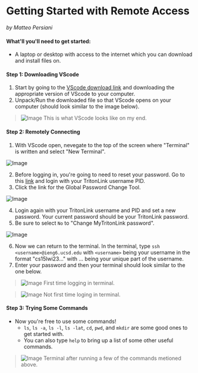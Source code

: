 # Getting Started with Remote Access
*by Matteo Persiani*

#### What'll you'll need to get started:
* A laptop or desktop with access to the internet which you can download and install files on.

#### Step 1: Downloading VScode
1. Start by going to the [VScode download link](https://code.visualstudio.com/download) and downloading the appropriate version of VScode to your computer.
2. Unpack/Run the downloaded file so that VScode opens on your computer (should look similar to the image below).

>![Image](https://mapersiani.github.io/cse15l-lab-reports/Screenshot%202023-01-11%20at%203.15.34%20PM.png)
This is what VScode looks like on my end.

#### Step 2: Remotely Connecting
1. With VScode open, nevegate to the top of the screen where "Terminal" is written and select "New Terminal".

![Image](https://mapersiani.github.io/cse15l-lab-reports/Screenshot%202023-01-11%20at%205.42.09%20PM.png)

2. Before logging in, you're going to need to reset your password. Go to this [link](https://sdacs.ucsd.edu/~icc/index.php) and login with your TritonLink username PID.
3. Click the link for the Global Password Change Tool.

![Image](https://mapersiani.github.io/cse15l-lab-reports/Screenshot%202023-01-11%20at%208.21.23%20PM.png)

4. Login again with your TritonLink username and PID and set a new password. Your current password should be your TritonLink password.
5. Be sure to select `No` to "Change MyTritonLink password".

![Image](https://mapersiani.github.io/cse15l-lab-reports/Screenshot%202023-01-11%20at%208.22.28%20PM.png)

6. Now we can return to the terminal. In the terminal, type `ssh <username>@ieng6.ucsd.edu` with `<username>` being your username in the format "cs15lwi23..." with ... being your unique part of the username.
7. Enter your password and then your terminal should look similar to the one below.

>![Image](https://mapersiani.github.io/cse15l-lab-reports/Screenshot%202023-01-11%20at%203.21.01%20PM.png)
First time logging in terminal.

>![Image](https://mapersiani.github.io/cse15l-lab-reports/Screenshot%202023-01-11%20at%206.00.09%20PM.png)
Not first time loging in terminal.

#### Step 3: Trying Some Commands
* Now you're free to use some commands!
    * `ls`, `ls -a`, `ls -l`, `ls -lat`, `cd`, `pwd`, and `mkdir` are some good ones to get started with.
    * You can also type `help` to bring up a list of some other useful commands.

>![Image](https://mapersiani.github.io/cse15l-lab-reports/Screenshot%202023-01-11%20at%206.41.28%20PM.png)
Terminal after running a few of the commands metioned above.